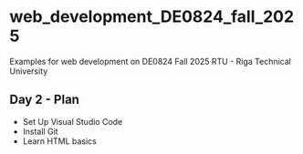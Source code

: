 # web_development_DE0824_fall_2025
Examples for web development on DE0824 Fall 2025 RTU - Riga Technical University

## Day 2 - Plan

* Set Up Visual Studio Code
* Install Git
* Learn HTML basics
